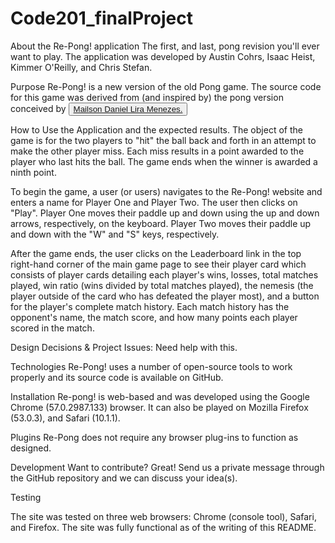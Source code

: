 # Code201_finalProject
About the Re-Pong! application
The first, and last, pong revision you'll ever want to play. The application was developed by Austin Cohrs, Isaac Heist, Kimmer O'Reilly, and Chris Stefan.

Purpose
Re-Pong! is a new version of the old Pong game.  The source code for this game was derived from (and inspired by) the pong version conceived by <button><a href="http://blog.mailson.org/2013/02/simple-pong-game-using-html5-and-canvas/#read-more" target="_blank">Mailson Daniel Lira Menezes.</a></button>

How to Use the Application and the expected results.
The object of the game is for the two players to "hit" the ball back and forth in an attempt to make the other player miss.  Each miss results in a point awarded to the player who last hits the ball.  The game ends when the winner is awarded a ninth point.

To begin the game, a user (or users) navigates to the Re-Pong! website and enters a name for Player One and Player Two. The user then clicks on "Play".  Player One moves their paddle up and down using the up and down arrows, respectively, on the keyboard.  Player Two moves their paddle up and down with the "W" and "S" keys, respectively.

After the game ends, the user clicks on the Leaderboard link in the top right-hand corner of the main game page to see their player card which consists of player cards detailing each player's wins, losses, total matches played, win ratio (wins divided by total matches played), the nemesis (the player outside of the card who has defeated the player most), and a button for the player's complete match history.  Each match history has the opponent's name, the match score, and how many points each player scored in the match.

Design Decisions & Project Issues:
Need help with this.

Technologies
Re-Pong! uses a number of open-source tools to work properly and its source code is available on GitHub.

Installation
Re-pong! is web-based and was developed using the Google Chrome (57.0.2987.133) browser.  It can also be played on Mozilla Firefox (53.0.3), and Safari (10.1.1).  

Plugins
Re-Pong does not require any browser plug-ins to function as designed.

Development
Want to contribute? Great! Send us a private message through the GitHub repository and we can discuss your idea(s).

Testing

The site was tested on three web browsers: Chrome (console tool), Safari, and Firefox. The site was fully functional as of the writing of this README.

